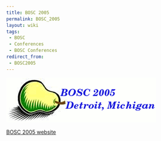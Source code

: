 ```yaml
---
title: BOSC 2005
permalink: BOSC_2005
layout: wiki
tags:
 - BOSC
 - Conferences
 - BOSC Conferences
redirect_from:
 - BOSC2005
---
```


<img src="Bosc-2005-logo.png" title="Bosc-2005-logo.png" />

[BOSC 2005 website](http://open-bio.org/bosc2005)
